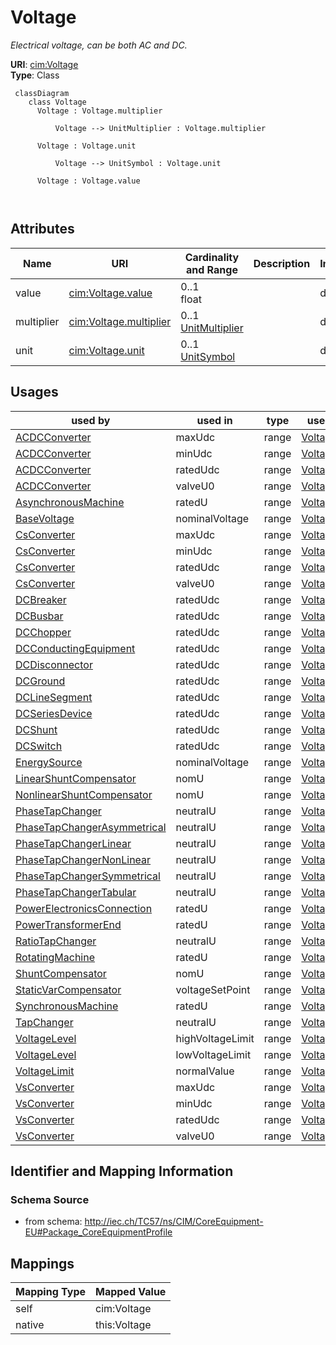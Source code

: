 # Voltage


_Electrical voltage, can be both AC and DC._





**URI**: [cim:Voltage](http://iec.ch/TC57/CIM100#Voltage)<br />
**Type**: Class




```mermaid
 classDiagram
    class Voltage
      Voltage : Voltage.multiplier
        
          Voltage --> UnitMultiplier : Voltage.multiplier
        
      Voltage : Voltage.unit
        
          Voltage --> UnitSymbol : Voltage.unit
        
      Voltage : Voltage.value
        
      
```




<!-- no inheritance hierarchy -->


## Attributes


| Name | URI | Cardinality and Range | Description | Inheritance |
| ---  | --- | --- | --- | --- |
| value | [cim:Voltage.value](http://iec.ch/TC57/CIM100#Voltage.value) | 0..1 <br />  float  |  | direct |
| multiplier | [cim:Voltage.multiplier](http://iec.ch/TC57/CIM100#Voltage.multiplier) | 0..1 <br />  [UnitMultiplier](UnitMultiplier.md)  |  | direct |
| unit | [cim:Voltage.unit](http://iec.ch/TC57/CIM100#Voltage.unit) | 0..1 <br />  [UnitSymbol](UnitSymbol.md)  |  | direct |





## Usages

| used by | used in | type | used |
| ---  | --- | --- | --- |
| [ACDCConverter](ACDCConverter.md) | maxUdc | range | [Voltage](Voltage.md) |
| [ACDCConverter](ACDCConverter.md) | minUdc | range | [Voltage](Voltage.md) |
| [ACDCConverter](ACDCConverter.md) | ratedUdc | range | [Voltage](Voltage.md) |
| [ACDCConverter](ACDCConverter.md) | valveU0 | range | [Voltage](Voltage.md) |
| [AsynchronousMachine](AsynchronousMachine.md) | ratedU | range | [Voltage](Voltage.md) |
| [BaseVoltage](BaseVoltage.md) | nominalVoltage | range | [Voltage](Voltage.md) |
| [CsConverter](CsConverter.md) | maxUdc | range | [Voltage](Voltage.md) |
| [CsConverter](CsConverter.md) | minUdc | range | [Voltage](Voltage.md) |
| [CsConverter](CsConverter.md) | ratedUdc | range | [Voltage](Voltage.md) |
| [CsConverter](CsConverter.md) | valveU0 | range | [Voltage](Voltage.md) |
| [DCBreaker](DCBreaker.md) | ratedUdc | range | [Voltage](Voltage.md) |
| [DCBusbar](DCBusbar.md) | ratedUdc | range | [Voltage](Voltage.md) |
| [DCChopper](DCChopper.md) | ratedUdc | range | [Voltage](Voltage.md) |
| [DCConductingEquipment](DCConductingEquipment.md) | ratedUdc | range | [Voltage](Voltage.md) |
| [DCDisconnector](DCDisconnector.md) | ratedUdc | range | [Voltage](Voltage.md) |
| [DCGround](DCGround.md) | ratedUdc | range | [Voltage](Voltage.md) |
| [DCLineSegment](DCLineSegment.md) | ratedUdc | range | [Voltage](Voltage.md) |
| [DCSeriesDevice](DCSeriesDevice.md) | ratedUdc | range | [Voltage](Voltage.md) |
| [DCShunt](DCShunt.md) | ratedUdc | range | [Voltage](Voltage.md) |
| [DCSwitch](DCSwitch.md) | ratedUdc | range | [Voltage](Voltage.md) |
| [EnergySource](EnergySource.md) | nominalVoltage | range | [Voltage](Voltage.md) |
| [LinearShuntCompensator](LinearShuntCompensator.md) | nomU | range | [Voltage](Voltage.md) |
| [NonlinearShuntCompensator](NonlinearShuntCompensator.md) | nomU | range | [Voltage](Voltage.md) |
| [PhaseTapChanger](PhaseTapChanger.md) | neutralU | range | [Voltage](Voltage.md) |
| [PhaseTapChangerAsymmetrical](PhaseTapChangerAsymmetrical.md) | neutralU | range | [Voltage](Voltage.md) |
| [PhaseTapChangerLinear](PhaseTapChangerLinear.md) | neutralU | range | [Voltage](Voltage.md) |
| [PhaseTapChangerNonLinear](PhaseTapChangerNonLinear.md) | neutralU | range | [Voltage](Voltage.md) |
| [PhaseTapChangerSymmetrical](PhaseTapChangerSymmetrical.md) | neutralU | range | [Voltage](Voltage.md) |
| [PhaseTapChangerTabular](PhaseTapChangerTabular.md) | neutralU | range | [Voltage](Voltage.md) |
| [PowerElectronicsConnection](PowerElectronicsConnection.md) | ratedU | range | [Voltage](Voltage.md) |
| [PowerTransformerEnd](PowerTransformerEnd.md) | ratedU | range | [Voltage](Voltage.md) |
| [RatioTapChanger](RatioTapChanger.md) | neutralU | range | [Voltage](Voltage.md) |
| [RotatingMachine](RotatingMachine.md) | ratedU | range | [Voltage](Voltage.md) |
| [ShuntCompensator](ShuntCompensator.md) | nomU | range | [Voltage](Voltage.md) |
| [StaticVarCompensator](StaticVarCompensator.md) | voltageSetPoint | range | [Voltage](Voltage.md) |
| [SynchronousMachine](SynchronousMachine.md) | ratedU | range | [Voltage](Voltage.md) |
| [TapChanger](TapChanger.md) | neutralU | range | [Voltage](Voltage.md) |
| [VoltageLevel](VoltageLevel.md) | highVoltageLimit | range | [Voltage](Voltage.md) |
| [VoltageLevel](VoltageLevel.md) | lowVoltageLimit | range | [Voltage](Voltage.md) |
| [VoltageLimit](VoltageLimit.md) | normalValue | range | [Voltage](Voltage.md) |
| [VsConverter](VsConverter.md) | maxUdc | range | [Voltage](Voltage.md) |
| [VsConverter](VsConverter.md) | minUdc | range | [Voltage](Voltage.md) |
| [VsConverter](VsConverter.md) | ratedUdc | range | [Voltage](Voltage.md) |
| [VsConverter](VsConverter.md) | valveU0 | range | [Voltage](Voltage.md) |






## Identifier and Mapping Information







### Schema Source


* from schema: http://iec.ch/TC57/ns/CIM/CoreEquipment-EU#Package_CoreEquipmentProfile





## Mappings

| Mapping Type | Mapped Value |
| ---  | ---  |
| self | cim:Voltage |
| native | this:Voltage |




